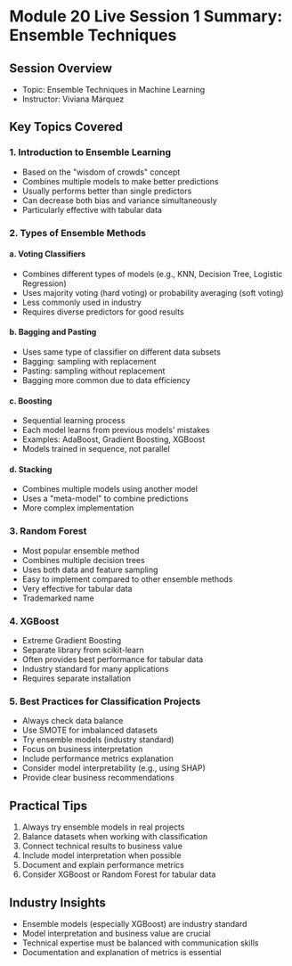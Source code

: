 # Module 20 Live Session 1 Summary: Ensemble Techniques

## Session Overview
- Topic: Ensemble Techniques in Machine Learning
- Instructor: Viviana Márquez

## Key Topics Covered

### 1. Introduction to Ensemble Learning
- Based on the "wisdom of crowds" concept
- Combines multiple models to make better predictions
- Usually performs better than single predictors
- Can decrease both bias and variance simultaneously
- Particularly effective with tabular data

### 2. Types of Ensemble Methods

#### a. Voting Classifiers
- Combines different types of models (e.g., KNN, Decision Tree, Logistic Regression)
- Uses majority voting (hard voting) or probability averaging (soft voting)
- Less commonly used in industry
- Requires diverse predictors for good results

#### b. Bagging and Pasting
- Uses same type of classifier on different data subsets
- Bagging: sampling with replacement
- Pasting: sampling without replacement
- Bagging more common due to data efficiency

#### c. Boosting
- Sequential learning process
- Each model learns from previous models' mistakes
- Examples: AdaBoost, Gradient Boosting, XGBoost
- Models trained in sequence, not parallel

#### d. Stacking
- Combines multiple models using another model
- Uses a "meta-model" to combine predictions
- More complex implementation

### 3. Random Forest
- Most popular ensemble method
- Combines multiple decision trees
- Uses both data and feature sampling
- Easy to implement compared to other ensemble methods
- Very effective for tabular data
- Trademarked name

### 4. XGBoost
- Extreme Gradient Boosting
- Separate library from scikit-learn
- Often provides best performance for tabular data
- Industry standard for many applications
- Requires separate installation

### 5. Best Practices for Classification Projects
- Always check data balance
- Use SMOTE for imbalanced datasets
- Try ensemble models (industry standard)
- Focus on business interpretation
- Include performance metrics explanation
- Consider model interpretability (e.g., using SHAP)
- Provide clear business recommendations

## Practical Tips
1. Always try ensemble models in real projects
2. Balance datasets when working with classification
3. Connect technical results to business value
4. Include model interpretation when possible
5. Document and explain performance metrics
6. Consider XGBoost or Random Forest for tabular data

## Industry Insights
- Ensemble models (especially XGBoost) are industry standard
- Model interpretation and business value are crucial
- Technical expertise must be balanced with communication skills
- Documentation and explanation of metrics is essential
